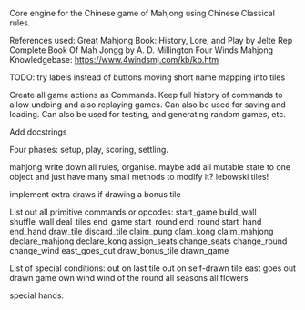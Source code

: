 Core engine for the Chinese game of Mahjong using Chinese Classical rules.

References used:
Great Mahjong Book: History, Lore, and Play by Jelte Rep
Complete Book Of Mah Jongg by A. D. Millington
Four Winds Mahjong Knowledgebase: https://www.4windsmj.com/kb/kb.htm


TODO:
try labels instead of buttons
moving short name mapping into tiles

Create all game actions as Commands.
Keep full history of commands to allow undoing and also replaying games. Can also be used for saving and loading.
Can also be used for testing, and generating random games, etc.

Add docstrings

Four phases: setup, play, scoring, settling.

mahjong write down all rules, organise.
maybe add all mutable state to one object and just have many small methods to modify it?
lebowski tiles!

implement extra draws if drawing a bonus tile

List out all primitive commands or opcodes:
start_game
build_wall
shuffle_wall
deal_tiles
end_game
start_round
end_round
start_hand
end_hand
draw_tile
discard_tile
claim_pung
clam_kong
claim_mahjong
declare_mahjong
declare_kong
assign_seats
change_seats
change_round
change_wind
east_goes_out
draw_bonus_tile
drawn_game

List of special conditions:
out on last tile
out on self-drawn tile
east goes out
drawn game
own wind
wind of the round
all seasons
all flowers

special hands:

